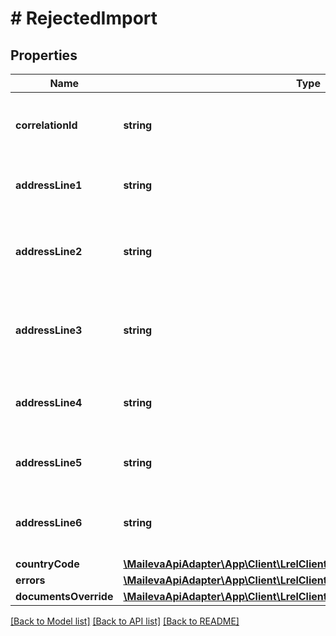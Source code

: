 # # RejectedImport

## Properties

Name | Type | Description | Notes
------------ | ------------- | ------------- | -------------
**correlationId** | **string** | Identifiant du destinataire fourni par le client | [optional]
**addressLine1** | **string** | Ligne d&#39;adresse n°1 (Société) | [optional]
**addressLine2** | **string** | Ligne d&#39;adresse n°2 (Civilité, Prénom, Nom) | [optional]
**addressLine3** | **string** | Ligne d&#39;adresse n°3 (Résidence, Bâtiement ...) | [optional]
**addressLine4** | **string** | Ligne d&#39;adresse n°4 (N° et libellé de la voie) | [optional]
**addressLine5** | **string** | Ligne d&#39;adresse n°5 (Lieu dit, BP...) | [optional]
**addressLine6** | **string** | Ligne d&#39;adresse n°6 (Code postal et ville) |
**countryCode** | [**\MailevaApiAdapter\App\Client\LrelClient\Model\CountryCode**](CountryCode.md) |  |
**errors** | [**\MailevaApiAdapter\App\Client\LrelClient\Model\ErrorResponse[]**](ErrorResponse.md) |  | [optional]
**documentsOverride** | [**\MailevaApiAdapter\App\Client\LrelClient\Model\DocumentsOverrideItem[]**](DocumentsOverrideItem.md) |  | [optional]

[[Back to Model list]](../../README.md#models) [[Back to API list]](../../README.md#endpoints) [[Back to README]](../../README.md)
